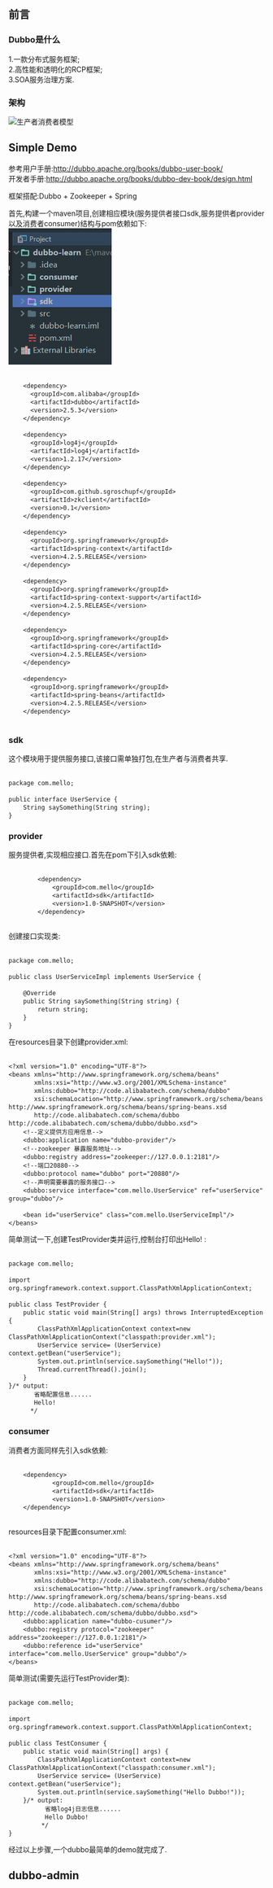 ## 前言

### Dubbo是什么  
1.一款分布式服务框架;  
2.高性能和透明化的RCP框架;  
3.SOA服务治理方案.
 
### 架构
![生产者消费者模型](http://dubbo.apache.org/books/dubbo-user-book/sources/images/dubbo-architecture.jpg)  

## Simple Demo  

参考用户手册:http://dubbo.apache.org/books/dubbo-user-book/      
开发者手册:http://dubbo.apache.org/books/dubbo-dev-book/design.html   

框架搭配:Dubbo + Zookeeper + Spring  
  
首先,构建一个maven项目,创建相应模块(服务提供者接口sdk,服务提供者provider以及消费者consumer)结构与pom依赖如下:  
![](https://raw.githubusercontent.com/MelloChan/java-interview/master/image/dubbo-learn.png)
```

    <dependency>
      <groupId>com.alibaba</groupId>
      <artifactId>dubbo</artifactId>
      <version>2.5.3</version>
    </dependency> 
    
    <dependency>
      <groupId>log4j</groupId>
      <artifactId>log4j</artifactId>
      <version>1.2.17</version>
    </dependency>
    
    <dependency>
      <groupId>com.github.sgroschupf</groupId>
      <artifactId>zkclient</artifactId>
      <version>0.1</version>
    </dependency>
    
    <dependency>
      <groupId>org.springframework</groupId>
      <artifactId>spring-context</artifactId>
      <version>4.2.5.RELEASE</version>
    </dependency>
    
    <dependency>
      <groupId>org.springframework</groupId>
      <artifactId>spring-context-support</artifactId>
      <version>4.2.5.RELEASE</version>
    </dependency>
    
    <dependency>
      <groupId>org.springframework</groupId>
      <artifactId>spring-core</artifactId>
      <version>4.2.5.RELEASE</version>
    </dependency>
    
    <dependency>
      <groupId>org.springframework</groupId>
      <artifactId>spring-beans</artifactId>
      <version>4.2.5.RELEASE</version>
    </dependency>
    
```

### sdk  

这个模块用于提供服务接口,该接口需单独打包,在生产者与消费者共享.
```

package com.mello;

public interface UserService {
    String saySomething(String string);
}

```

### provider

服务提供者,实现相应接口.首先在pom下引入sdk依赖:
```

        <dependency>
            <groupId>com.mello</groupId>
            <artifactId>sdk</artifactId>
            <version>1.0-SNAPSHOT</version>
        </dependency>
        
```  

创建接口实现类:
```

package com.mello;

public class UserServiceImpl implements UserService {

    @Override
    public String saySomething(String string) {
        return string;
    }
}

```

在resources目录下创建provider.xml:  
```

<?xml version="1.0" encoding="UTF-8"?>
<beans xmlns="http://www.springframework.org/schema/beans"
       xmlns:xsi="http://www.w3.org/2001/XMLSchema-instance"
       xmlns:dubbo="http://code.alibabatech.com/schema/dubbo"
       xsi:schemaLocation="http://www.springframework.org/schema/beans http://www.springframework.org/schema/beans/spring-beans.xsd
       http://code.alibabatech.com/schema/dubbo http://code.alibabatech.com/schema/dubbo/dubbo.xsd">
    <!--定义提供方应用信息-->
    <dubbo:application name="dubbo-provider"/>
    <!--zookeeper 暴露服务地址-->
    <dubbo:registry address="zookeeper://127.0.0.1:2181"/>
    <!--端口20880-->
    <dubbo:protocol name="dubbo" port="20880"/>
    <!--声明需要暴露的服务接口-->
    <dubbo:service interface="com.mello.UserService" ref="userService" group="dubbo"/>
    
    <bean id="userService" class="com.mello.UserServiceImpl"/>
</beans>

```

简单测试一下,创建TestProvider类并运行,控制台打印出Hello! :
```

package com.mello;

import org.springframework.context.support.ClassPathXmlApplicationContext;

public class TestProvider {
    public static void main(String[] args) throws InterruptedException {
        ClassPathXmlApplicationContext context=new ClassPathXmlApplicationContext("classpath:provider.xml");
        UserService service= (UserService) context.getBean("userService");
        System.out.println(service.saySomething("Hello!"));
        Thread.currentThread().join();
    }
}/* output:
       省略配置信息......
       Hello!
      */

```  

### consumer

消费者方面同样先引入sdk依赖:  
```

    <dependency>
            <groupId>com.mello</groupId>
            <artifactId>sdk</artifactId>
            <version>1.0-SNAPSHOT</version>
    </dependency>
    
```

resources目录下配置consumer.xml:  
```  

<?xml version="1.0" encoding="UTF-8"?>
<beans xmlns="http://www.springframework.org/schema/beans"
       xmlns:xsi="http://www.w3.org/2001/XMLSchema-instance"
       xmlns:dubbo="http://code.alibabatech.com/schema/dubbo"
       xsi:schemaLocation="http://www.springframework.org/schema/beans http://www.springframework.org/schema/beans/spring-beans.xsd
       http://code.alibabatech.com/schema/dubbo http://code.alibabatech.com/schema/dubbo/dubbo.xsd">
    <dubbo:application name="dubbo-cusumer"/>
    <dubbo:registry protocol="zookeeper" address="zookeeper://127.0.0.1:2181"/>
    <dubbo:reference id="userService" interface="com.mello.UserService" group="dubbo"/>
</beans>

```

简单测试(需要先运行TestProvider类):  
```

package com.mello;

import org.springframework.context.support.ClassPathXmlApplicationContext;

public class TestConsumer {
    public static void main(String[] args) {
        ClassPathXmlApplicationContext context=new ClassPathXmlApplicationContext("classpath:consumer.xml");
        UserService service= (UserService) context.getBean("userService");
        System.out.println(service.saySomething("Hello Dubbo!"));
    }/* output:
          省略log4j日志信息......
          Hello Dubbo!
         */
}

```

经过以上步骤,一个dubbo最简单的demo就完成了.   

## dubbo-admin





